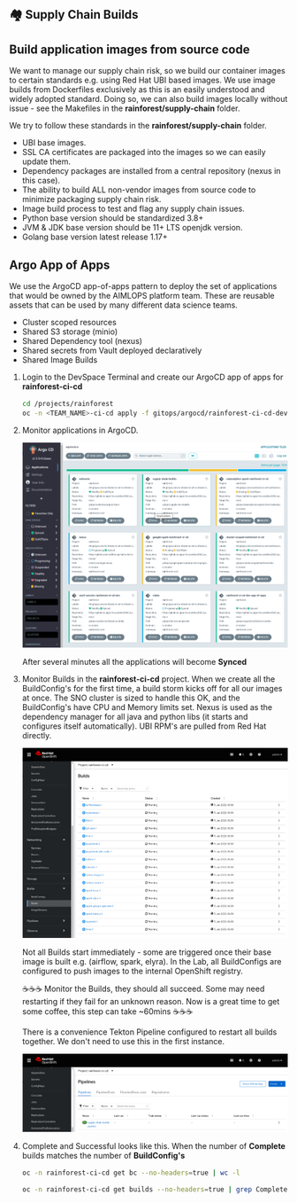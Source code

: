 ## 🏘️ Supply Chain Builds
## Build application images from source code

We want to manage our supply chain risk, so we build our container images to certain standards e.g. using Red Hat UBI based images. We use image builds from Dockerfiles exclusively as this is an easily understood and widely adopted standard. Doing so, we can also build images locally without issue - see the Makefiles in the **rainforest/supply-chain** folder.

We try to follow these standards in the **rainforest/supply-chain** folder.
 
- UBI base images.
- SSL CA certificates are packaged into the images so we can easily update them.
- Dependency packages are installed from a central repository (nexus in this case).
- The ability to build ALL non-vendor images from source code to minimize packaging supply chain risk.
- Image build process to test and flag any supply chain issues.
- Python base version should be standardized 3.8+
- JVM & JDK base version should be 11+ LTS openjdk version.
- Golang base version latest release 1.17+

## Argo App of Apps

We use the ArgoCD app-of-apps pattern to deploy the set of applications that would be owned by the AIMLOPS platform team. These are reusable assets that can be used by many different data science teams.

- Cluster scoped resources
- Shared S3 storage (minio)
- Shared Dependency tool (nexus)
- Shared secrets from Vault deployed declaratively
- Shared Image Builds

1. Login to the DevSpace Terminal and create our ArgoCD app of apps for **rainforest-ci-cd**

   ```bash
   cd /projects/rainforest
   oc -n <TEAM_NAME>-ci-cd apply -f gitops/argocd/rainforest-ci-cd-dev-app-of-apps.yaml
   ```

2. Monitor applications in ArgoCD.

   ![argocd-rainforest-apps](./images/argocd-rainforest-apps.png)

   After several minutes all the applications will become **Synced**  

3. Monitor Builds in the **rainforest-ci-cd** project. When we create all the BuildConfig's for the first time, a build storm kicks off for all our images at once. The SNO cluster is sized to handle this OK, and the BuildConfig's have CPU and Memory limits set. Nexus is used as the dependency manager for all java and python libs (it starts and configures itself automatically). UBI RPM's are pulled from Red Hat directly.

   ![build-storm](./images/build-storm.png)

   Not all Builds start immediately - some are triggered once their base image is built e.g. (airflow, spark, elyra). In the Lab, all BuildConfigs are configured to push images to the internal OpenShift registry.

   ☕☕☕ Monitor the Builds, they should all succeed. Some may need restarting if they fail for an unknown reason. Now is a great time to get some coffee, this step can take ~60mins ☕☕☕

   There is a convenience Tekton Pipeline configured to restart all builds together. We don't need to use this in the first instance.

   ![build-pipeline](./images/build-pipeline.png)

4. Complete and Successful looks like this. When the number of **Complete** builds matches the number of **BuildConfig's**

   ```bash
   oc -n rainforest-ci-cd get bc --no-headers=true | wc -l
   ```
   
   ```bash
   oc -n rainforest-ci-cd get builds --no-headers=true | grep Complete | wc -l
   ```
